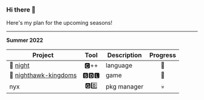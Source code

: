 ### Hi there 👋

Here's my plan for the upcoming seasons!

<hr>

**Summer 2022**

| Project                                                                   | Tool | Description         | Progress            |
| -------------------                                                       | :----: | ------------------- | :-----------------: |
| 🌙 [night](https://github.com/DynamicSquid/night)                            | 🅲++ | language            |🚀|
| 🏰 [nighthawk-kingdoms](https://github.com/DynamicSquid/nighthawk-kingdoms)  | 🆂🅳🅻 | game                |  🚀                   |
| nyx  |  🅶0️⃣ | pkg manager                |   💀                  |
